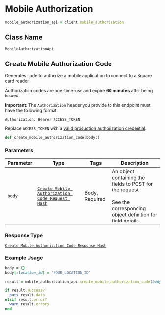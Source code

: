 # Mobile Authorization

```ruby
mobile_authorization_api = client.mobile_authorization
```

## Class Name

`MobileAuthorizationApi`

## Create Mobile Authorization Code

Generates code to authorize a mobile application to connect to a Square card reader

Authorization codes are one-time-use and expire __60 minutes__ after being issued.

__Important:__ The `Authorization` header you provide to this endpoint must have the following format:

```
Authorization: Bearer ACCESS_TOKEN
```

Replace `ACCESS_TOKEN` with a
[valid production authorization credential](https://developer.squareup.com/docs/docs/build-basics/access-tokens).

```ruby
def create_mobile_authorization_code(body:)
```

### Parameters

| Parameter | Type | Tags | Description |
|  --- | --- | --- | --- |
| `body` | [`Create Mobile Authorization Code Request Hash`]($m/CreateMobileAuthorizationCodeRequest) | Body, Required | An object containing the fields to POST for the request.<br><br>See the corresponding object definition for field details. |

### Response Type

[`Create Mobile Authorization Code Response Hash`]($m/CreateMobileAuthorizationCodeResponse)

### Example Usage

```ruby
body = {}
body[:location_id] = 'YOUR_LOCATION_ID'

result = mobile_authorization_api.create_mobile_authorization_code(body: body)

if result.success?
  puts result.data
elsif result.error?
  warn result.errors
end
```

